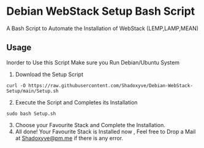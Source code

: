 # Debian WebStack Setup Bash Script
A Bash Script to Automate the Installation of WebStack (LEMP,LAMP,MEAN)
## Usage
Inorder to Use this Script Make sure you Run Debian/Ubuntu System

1. Download the Setup Script
```
curl -O https://raw.githubusercontent.com/Shadoxyve/Debian-WebStack-Setup/main/Setup.sh
```
2. Execute the Script and Completes its Installation
```
sudo bash Setup.sh
```
3. Choose your Favourite Stack and Complete the Installation.
4. All done! Your Favourite Stack is Installed now , Feel free to Drop a Mail at Shadoxyve@pm.me if there is any error.
